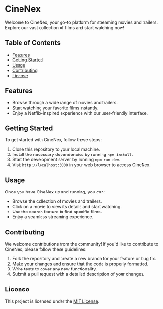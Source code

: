 # CineNex

Welcome to CineNex, your go-to platform for streaming movies and trailers. Explore our vast collection of films and start watching now!

## Table of Contents
- [Features](#features)
- [Getting Started](#getting-started)
- [Usage](#usage)
- [Contributing](#contributing)
- [License](#license)

## Features
- Browse through a wide range of movies and trailers.
- Start watching your favorite films instantly.
- Enjoy a Netflix-inspired experience with our user-friendly interface.

## Getting Started
To get started with CineNex, follow these steps:

1. Clone this repository to your local machine.
2. Install the necessary dependencies by running `npm install`.
3. Start the development server by running `npm run dev`.
4. Visit `http://localhost:3000` in your web browser to access CineNex.

## Usage
Once you have CineNex up and running, you can:

- Browse the collection of movies and trailers.
- Click on a movie to view its details and start watching.
- Use the search feature to find specific films.
- Enjoy a seamless streaming experience.

## Contributing
We welcome contributions from the community! If you'd like to contribute to CineNex, please follow these guidelines:

1. Fork the repository and create a new branch for your feature or bug fix.
2. Make your changes and ensure that the code is properly formatted.
3. Write tests to cover any new functionality.
4. Submit a pull request with a detailed description of your changes.

## License
This project is licensed under the [MIT License](LICENSE).
